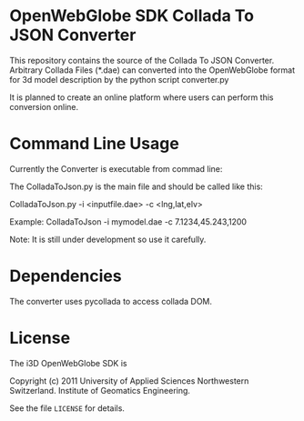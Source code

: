 OpenWebGlobe SDK Collada To JSON Converter
========================

This repository contains the source of the Collada To JSON Converter.
Arbitrary Collada Files (*.dae) can converted into the OpenWebGlobe format for 3d model
description by the python script converter.py

It is planned to create an online platform where users can perform this conversion online.


Command Line Usage
========================
Currently the Converter is executable from commad line:

The ColladaToJson.py is the main file and should be called like this:

ColladaToJson.py -i <inputfile.dae> -c <lng,lat,elv>

Example: ColladaToJson -i mymodel.dae -c 7.1234,45.243,1200

Note: It is still under development so use it carefully.


Dependencies
========================
The converter uses pycollada to access collada DOM.

License
=======

The i3D OpenWebGlobe SDK is

Copyright (c) 2011 University of Applied Sciences Northwestern Switzerland.
Institute of Geomatics Engineering.

See the file `LICENSE` for details.

